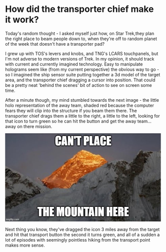 <!-- BEGIN ARISE ------------------------------
Title:: "Shower Thoughts, #1"

Author:: "Ben Robeson"
Description:: "Small random thoughts that have no better home. Today - Transporter operators as video game players."
Language:: "en"
Thumbnail:: "cantplacemtn.jpg"
Published Date:: "2025-01-12"
Modified Date:: "2025-01-12"

content_header:: "true"
rss_hide:: "false"
---- END ARISE \\ DO NOT MODIFY THIS LINE ---->

# How **did** the transporter chief make it work?

Today's random thought - I asked myself just how, on Star Trek,they plan the right place to beam people down to, when they're off to random planet of the week that doesn't have a transporter pad?

I grew up with TOS's levers and knobs, and TNG's LCARS touchpanels, but I'm not adverse to modern versions of Trek. In my opinion, it should track with current and currently imagined technology. Easy to manipulate holograms seem like (from my current perspective) the obvious way to go - so I imagined the ship sensor suite putting together a 3d model of the target area, and the transporter chief dragging a cursor into position. That could be a pretty neat 'behind the scenes' bit of action to see on screen some time. 

After a minute though, my mind stumbled towards the next image - the little holo representation of the away team, shaded red because the computer fears they will clip into the structure if you beam them there. The transporter chief drags them a little to the right, a little to the left, looking for that icon to turn green so he can hit the button and get the away team... away on there mission. 

![A sunset lit, orange mountain peak glows behind closer, darker peaks, with the caption 'Can't place the mountain here.' It resembles the red shaded image game players see in construction games, when the game has determined (for sometimes confusing reasons) that you can't build there.](cantplacemtn.jpg)

Next thing you know, they've dragged the icon 3 miles away from the target and hit that transport button the second it turns green, and all of a sudden a lot of episodes with seemingly pointless hiking from the transport point makes more sense. 

<div id="cusdis_thread"
  data-host="https://cusdis.robeson.me"
  data-app-id="ea27a8f0-b4e2-471a-b7f9-0a350858acba"
  data-page-id="{{canonical_url}}"
  data-page-url="{{canonical_url}}"
  data-page-title="{{title}}"
></div>
<script async defer src="https://cusdis.robeson.me/js/cusdis.es.js"></script>
